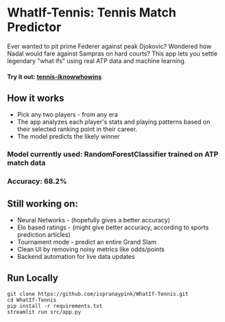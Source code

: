# WhatIf-Tennis: Tennis Match Predictor
Ever wanted to pit prime Federer against peak Djokovic? Wondered how Nadal would fare against Sampras on hard courts? This app lets you settle legendary "what ifs" using real ATP data and machine learning.
#### Try it out: [tennis-iknowwhowins](https://tennis-iknowwhowins.streamlit.app/)
## How it works
- Pick any two players - from any era
- The app analyzes each player's stats and playing patterns based on their selected ranking point in their career.
- The model predicts the likely winner

### Model currently used: RandomForestClassifier trained on ATP match data
### Accuracy: 68.2%

## Still working on:
- Neural Networks - (hopefully gives a better accuracy)
- Elo based ratings - (might give better accuracy, according to sports prediction articles)
- Tournament mode - predict an entire Grand Slam
- Clean UI by removing noisy metrics like odds/points
- Backend automation for live data updates

## Run Locally
```
git clone https://github.com/ispranaypink/WhatIf-Tennis.git
cd WhatIf-Tennis
pip install -r requirements.txt
streamlit run src/app.py
```
